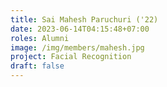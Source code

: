 ```yaml
---
title: Sai Mahesh Paruchuri ('22)
date: 2023-06-14T04:15:48+07:00
roles: Alumni
image: /img/members/mahesh.jpg
project: Facial Recognition
draft: false
---
```


